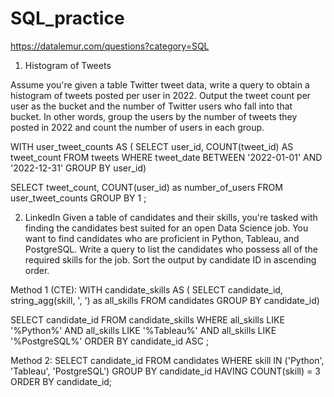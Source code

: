 # SQL_practice

https://datalemur.com/questions?category=SQL

1. Histogram of Tweets

Assume you're given a table Twitter tweet data, write a query to obtain a histogram of tweets posted per user in 2022. Output the tweet count per user as the bucket and the number of Twitter users who fall into that bucket.
In other words, group the users by the number of tweets they posted in 2022 and count the number of users in each group.

WITH user_tweet_counts AS (
  SELECT 
    user_id, 
    COUNT(tweet_id) AS tweet_count
  FROM tweets 
  WHERE tweet_date BETWEEN '2022-01-01' AND '2022-12-31'
  GROUP BY user_id)

SELECT
  tweet_count,
  COUNT(user_id) as number_of_users
FROM user_tweet_counts
GROUP BY 1
;



2. LinkedIn
Given a table of candidates and their skills, you're tasked with finding the candidates best suited for an open Data Science job. You want to find candidates who are proficient in Python, Tableau, and PostgreSQL.
Write a query to list the candidates who possess all of the required skills for the job. Sort the output by candidate ID in ascending order.

Method 1 (CTE):
WITH candidate_skills AS (
  SELECT
    candidate_id,
    string_agg(skill, ', ') as all_skills
  FROM candidates
  GROUP BY candidate_id)
  
SELECT candidate_id
FROM candidate_skills
WHERE all_skills LIKE '%Python%' AND all_skills LIKE '%Tableau%' AND all_skills LIKE '%PostgreSQL%'
ORDER BY candidate_id ASC
;

Method 2:
SELECT candidate_id
FROM candidates
WHERE skill IN ('Python', 'Tableau', 'PostgreSQL')
GROUP BY candidate_id
HAVING COUNT(skill) = 3
ORDER BY candidate_id;
